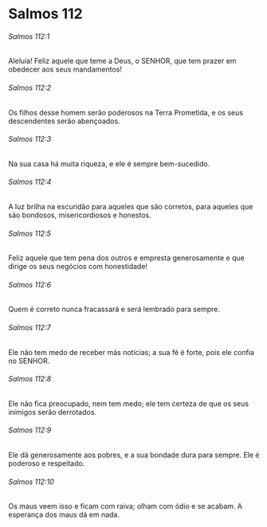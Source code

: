 # Salmos 112

###### Salmos 112:1

Aleluia! Feliz aquele que teme a Deus, o SENHOR, que tem prazer em obedecer aos seus mandamentos!

###### Salmos 112:2

Os filhos desse homem serão poderosos na Terra Prometida, e os seus descendentes serão abençoados.

###### Salmos 112:3

Na sua casa há muita riqueza, e ele é sempre bem-sucedido.

###### Salmos 112:4

A luz brilha na escuridão para aqueles que são corretos, para aqueles que são bondosos, misericordiosos e honestos.

###### Salmos 112:5

Feliz aquele que tem pena dos outros e empresta generosamente e que dirige os seus negócios com honestidade!

###### Salmos 112:6

Quem é correto nunca fracassará e será lembrado para sempre.

###### Salmos 112:7

Ele não tem medo de receber más notícias; a sua fé é forte, pois ele confia no SENHOR.

###### Salmos 112:8

Ele não fica preocupado, nem tem medo; ele tem certeza de que os seus inimigos serão derrotados.

###### Salmos 112:9

Ele dá generosamente aos pobres, e a sua bondade dura para sempre. Ele é poderoso e respeitado.

###### Salmos 112:10

Os maus veem isso e ficam com raiva; olham com ódio e se acabam. A esperança dos maus dá em nada.

